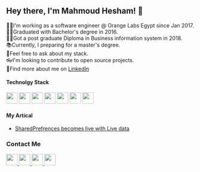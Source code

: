 
## Hey there, I'm Mahmoud Hesham! 👋
:man_technologist:I'm working as a software engineer @ Orange Labs Egypt since Jan 2017.<br>
:man_student:Graduated with Bachelor's degree in 2016.<br>
:man_student:Got a post graduate Diploma in Business information system in 2018.<br>
:books:Currently, I preparing for a master's degree.<br>
:thought_balloon:Feel free to ask  about my stack.<br>
:eyeglasses:I'm looking to contribute to open source projects.<br>
:newspaper:Find more about me  on [LinkedIn](https://www.linkedin.com/in/mahmoud-hesham-421b3270/)<br>



#### Technolgy Stack
 <img src="https://cdn.iconscout.com/icon/free/png-256/kotlin-2038873-1720086.png" width="30" hieght="30" /> <img src="https://cdn.iconscout.com/icon/free/png-256/java-23-225999.png" width="30" hieght="30" />
 <img src="https://cdn.iconscout.com/icon/free/png-256/javascript-1-225993.png" width="30" hieght="30" />
 <img src="https://freeiconshop.com/wp-content/uploads/edd/android-flat.png" width="30" hieght="30" />
 <img src="https://cdn.iconscout.com/icon/free/png-256/flutter-2038877-1720090.png" width="30" hieght="30" />
 <img src="https://cdn.iconscout.com/icon/free/png-256/jenkins-1-282385.png" width="30" hieght="30" />
  <img src="https://cdn.iconscout.com/icon/free/png-256/docker-226091.png" width="30" hieght="30" />
#### My Artical
-  [SharedPrefrences becomes live with Live data](https://dev.to/doodg/sharedprefrences-becomes-live-with-live-data-545g)

### Contact Me
<a href="https://www.linkedin.com/in/mahmoud-hesham-421b3270">
  <img src="https://cdn4.iconfinder.com/data/icons/social-messaging-ui-color-shapes-2-free/128/social-linkedin-circle-512.png" width="30" hieght="30" />
</a>

<a href="https://twitter.com/mfeshesmkda">
  <img src="https://cdn2.iconfinder.com/data/icons/metro-uinvert-dock/256/Twitter_NEW.png" width="30" hieght="30" />
</a>

<a href="https://dev.to/doodg">
  <img src="https://friconix.com/png/fi-snsuxl-dev-to.png" width="30" hieght="30" />
</a>

<a href="https://mentors.codingcoach.io/?name=Mahmoud+Hesham">
  <img src="https://avatars3.githubusercontent.com/u/43143751?s=200&amp;v=4" width="30" hieght="30" />
</a>
